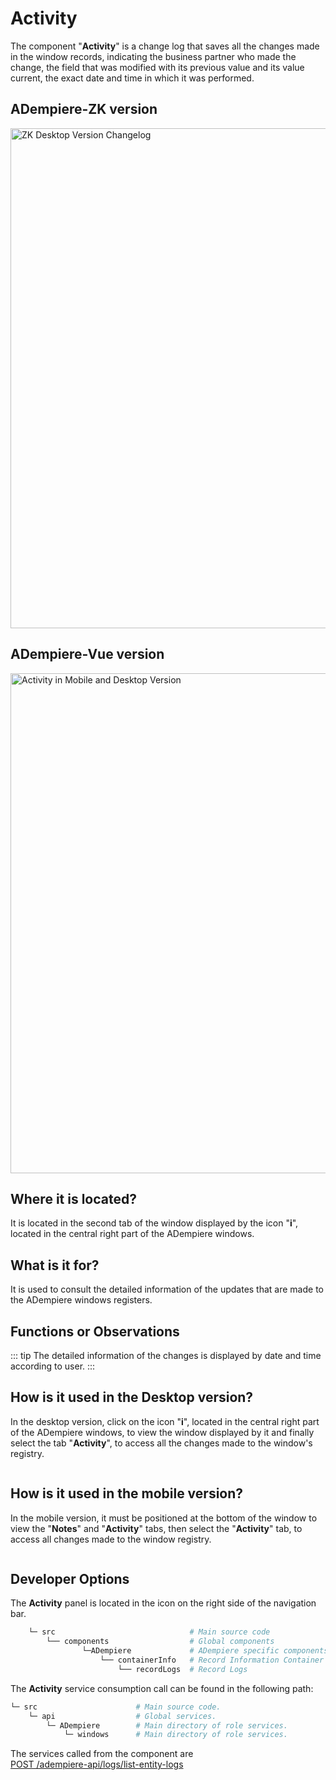 # Activity

The component "**Activity**" is a change log that saves all the changes made in the window records, indicating the business partner who made the change, the field that was modified with its previous value and its value current, the exact date and time in which it was performed.

## ADempiere-ZK version

<img :src="$withBase('/images/components/activity/zk-desktop-version-activity.png')" alt="ZK Desktop Version Changelog" width="800px">

## ADempiere-Vue version

<img :src="$withBase('/images/components/activity/ui-version-activity.png')" alt="Activity in Mobile and Desktop Version" width="800px">

## Where it is located?

It is located in the second tab of the window displayed by the icon "**i**", located in the central right part of the ADempiere windows.

## What is it for?

It is used to consult the detailed information of the updates that are made to the ADempiere windows registers.

## Functions or Observations

::: tip
The detailed information of the changes is displayed by date and time according to user.
:::

## How is it used in the Desktop version?

In the desktop version, click on the icon "**i**", located in the central right part of the ADempiere windows, to view the window displayed by it and finally select the tab "**Activity**", to access all the changes made to the window's registry.

<img :src="$withBase('/images/components/activity/how-to-use-it-in-the-desktop-version.gif')" />

## How is it used in the mobile version?

In the mobile version, it must be positioned at the bottom of the window to view the "**Notes**" and "**Activity**" tabs, then select the "**Activity**" tab, to access all changes made to the window registry.

<img :src="$withBase('/images/components/activity/how-to-use-it-in-the-mobile-version.gif')" />

## Developer Options

The **Activity** panel is located in the icon on the right side of the navigation bar.

```bash
    └─ src                              # Main source code
        └── components                  # Global components
                └─ADempiere             # ADempiere specific components
                    └── containerInfo   # Record Information Container
                        └── recordLogs  # Record Logs
```

The **Activity** service consumption call can be found in the following path:

```bash
└─ src                      # Main source code.
    └─ api                  # Global services.
        └─ ADempiere        # Main directory of role services.
            └─ windows      # Main directory of role services.
```
The services called from the component are <br>
[POST /adempiere-api/logs/list-entity-logs](https://adempiere.github.io/proxy-adempiere-api/guide/default-modules/adempiere-api/user-log.html#post-adempiere-api-logs-list-entity-logs)<br>